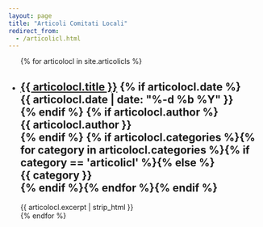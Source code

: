 ```yaml
---
layout: page
title: "Articoli Comitati Locali"
redirect_from:
  - /articolicl.html
---
```


<!-- <div class="row"><div class="col s12 aisf darken-2 white-text" style="border-radius: 4px;"><p>Stiamo importando i post dalla vecchia piattaforma. Al momento i post più vecchi non sono ancora accessibili, ci scusiamo per il disagio.</p></div></div> -->

<ul class="post-list">
  {% for articolocl in site.articolicls %}
  <li>
    <h2>
      <a class="post-link" href="{{ post.url | prepend: site.baseurl }}">{{ articolocl.title }}</a>
    {% if articolocl.date %}<div class="chip"><span class="post-meta">{{ articolocl.date | date: "%-d %b %Y" }}</span></div>{% endif %}
    {% if articolocl.author %}<div class="chip"><span class="post-meta">{{ articolocl.author }}</span></div>{% endif %}
    {% if articolocl.categories %}{% for category in articolocl.categories %}{% if category == 'articolicl' %}{% else %}<div class="chip"><span class="post-meta">{{ category }}</span></div>{% endif %}{% endfor %}{% endif %}
    </h2>
    <div class="entry-content">{{ articolocl.excerpt | strip_html }}</div>
  </li>
  <div class="divider"></div>
  {% endfor %}
  </ul>
